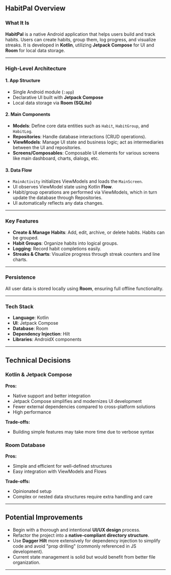 ## HabitPal Overview

### What It Is

**HabitPal** is a native Android application that helps users build and track habits. Users can create habits, group them, log progress, and visualize streaks. It is developed in **Kotlin**, utilizing **Jetpack Compose** for UI and **Room** for local data storage.

---

### High-Level Architecture

#### 1. App Structure

* Single Android module (`:app`)
* Declarative UI built with **Jetpack Compose**
* Local data storage via **Room (SQLite)**

#### 2. Main Components

* **Models**: Define core data entities such as `Habit`, `HabitGroup`, and `HabitLog`.
* **Repositories**: Handle database interactions (CRUD operations).
* **ViewModels**: Manage UI state and business logic; act as intermediaries between the UI and repositories.
* **Screens/Composables**: Composable UI elements for various screens like main dashboard, charts, dialogs, etc.

#### 3. Data Flow

* `MainActivity` initializes ViewModels and loads the `MainScreen`.
* UI observes ViewModel state using Kotlin **Flow**.
* Habit/group operations are performed via ViewModels, which in turn update the database through Repositories.
* UI automatically reflects any data changes.

---

### Key Features

* **Create & Manage Habits**: Add, edit, archive, or delete habits. Habits can be grouped.
* **Habit Groups**: Organize habits into logical groups.
* **Logging**: Record habit completions easily.
* **Streaks & Charts**: Visualize progress through streak counters and line charts.

---

### Persistence

All user data is stored locally using **Room**, ensuring full offline functionality.

---

### Tech Stack

* **Language**: Kotlin
* **UI**: Jetpack Compose
* **Database**: Room
* **Dependency Injection**: Hilt
* **Libraries**: AndroidX components

---

## Technical Decisions

### Kotlin & Jetpack Compose

**Pros:**

* Native support and better integration
* Jetpack Compose simplifies and modernizes UI development
* Fewer external dependencies compared to cross-platform solutions
* High performance

**Trade-offs:**

* Building simple features may take more time due to verbose syntax

### Room Database

**Pros:**

* Simple and efficient for well-defined structures
* Easy integration with ViewModels and Flows

**Trade-offs:**

* Opinionated setup
* Complex or nested data structures require extra handling and care

---

## Potential Improvements

* Begin with a thorough and intentional **UI/UX design** process.
* Refactor the project into a **native-compliant directory structure**.
* Use **Dagger Hilt** more extensively for dependency injection to simplify code and avoid "prop drilling" (commonly referenced in JS development).
* Current state management is solid but would benefit from better file organization.

---
